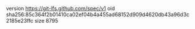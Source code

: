 version https://git-lfs.github.com/spec/v1
oid sha256:85c364f2b01410ca02ef04b4a455ad68152d909d4620db43a96d3c2185e23ffc
size 8795
